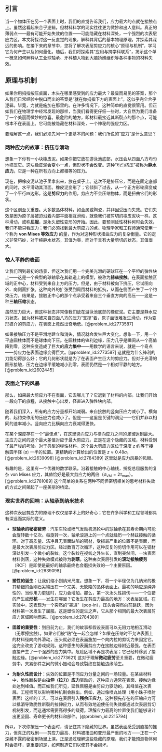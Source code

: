 ## 引言
当一个物体压在另一个表面上时，我们的直觉告诉我们，应力最大的点就在接触点上。虽然这看起来合乎逻辑，但材料科学的现实往往更为微妙和出人意料。真正的薄弱点——最有可能开始失效的位置——可能隐藏在材料深处，一个强烈的次表层应力区。本文将探讨这一反直觉的现象，解释其背后的基本物理原理，并探索其深远的影响。在接下来的章节中，您将了解次表层剪应力的核心“原理与机制”，学习它为何产生以及如何量化。随后，我们将探索其“应用与跨学科联系”，揭示这个单一概念如何解释从工业球轴承、牙科植入物到大脑娇嫩组织等各种事物的材料失效。

## 原理与机制

如果你用拇指按压桌面，木头在哪里感受到的应力最大？最显而易见的答案，那个从我们日常经验中脱口而出的答案是“就在你拇指下方的表面上”。这似乎完全合乎逻辑。毕竟，力就是施加在那里的。在许多情况下，这种简单的直觉很管用。但正如我们在物理学中经常发现的那样，当我们看得更仔细一些时，大自然为我们准备了一个美丽而微妙的惊喜。最危险的地方，即材料最接近其断裂点的那个点，可能根本不在表面上。它可能被隐藏在材料深处，一个神秘的强应力区。

要理解这一点，我们必须先问一个更基本的问题：我们所说的“应力”是什么意思？

### 两种应力的故事：挤压与滑动

想象一下你有一小块橡皮泥。如果你把它放在游泳池底部，水压会从四面八方均匀地挤压它。这块橡皮泥会变小一点，但形状不会改变。这种“均匀挤压”被称为**静水应力**。它是一种在所有方向上都相等的压力。

现在，把橡皮泥从池子里拿出来，放在桌子上。这次不是挤压它，而是在固定底部的同时，水平滑动其顶面。橡皮泥变形了；它倾斜了过去，从一个正方形轮廓变成了一个平行四边形。这是**剪应力**的作用。剪应力不会压缩物体，而是扭曲它们的形状。

这个区别至关重要。大多数晶体材料，如金属或陶瓷，并非因受压而失效。它们失效是因为原子层被迫沿着内部平面相互滑动，就像我们被剪切的橡皮泥块一样。这种滑动，或称**屈服**，是永久塑性变形的开始。因此，要预测延性材料何时会失效，我们不能只看压力；我们必须找到最大剪应力的点。物理学家和工程师通常使用一个称为 **von Mises 等效应力** 的量，作为对这种形状扭曲应力的复杂衡量。它的定义非常巧妙，对于纯静水状态，其值为零，而对于具有大量剪切的状态，其值很大。

### 惊人平静的表面

让我们回到最初的场景，但这次我们用一个完美光滑的硬球压在一个平坦的弹性块上——这是一个典型的球轴承在其轨道上的模型，被称为**赫兹接触**。在表面接触区域的正中心，材料受到来自上方的压力。但是，由于材料被向下挤压，它试图向外、向侧面扩张。这种向外的扩张受到周围材料的抵抗，从而在侧面产生了一个约束压力。结果是，接触正中心的那个点承受着来自三个垂直方向的高压——这是一种**三轴压缩**状态。

虽然压力巨大，但这种状态非常像我们放在游泳池底部的橡皮泥。它主要是静水应力状态。因为材料被来自四面八方的压力“支撑”着，原子面很难发生滑动。作为变形媒介的剪应力，在表面上竟然出奇地低。[@problem_id:2773587]

如果接触压力不是平滑地建立和消失，情况就会发生巨大变化。想象一下，用一个平底圆柱体而不是球体向下压。在圆柱体的锋利边缘，压力几乎是瞬间从一个高值降到零。这种突变造成了巨大的**应力集中**——用数学的语言来说，就是一个奇点——剪应力在表面边缘变得巨大。[@problem_id:2773587] 这就是为什么锋利的刀能切得那么好；它的几何形状就是为了在表面产生巨大的剪应力。但对于光滑的圆形接触，压力在边缘平缓地减小到零，表面仍然是一个相对平静的地方。[@problem_id:2602445]

### 表面之下的风暴

那么，如果最大剪应力不在表面，它去哪儿了？它退到了材料的内部。让我们开始一段向下的旅程，从接触中心出发，径直进入弹性块内部。

随着我们深入，所有的应力分量都开始减弱。来自接触的竖向压应力减小了。横向的、起约束作用的压应力也减小了。但是——这里是关键的洞见——它们并非以相同的速率减小。竖向应力比横向应力衰减得更快。

在某个深度存在一个“最佳点”，在这里竖向应力与横向应力之间的*差值*达到最大。主应力之间的这个最大差值对应于最大剪应力。正是在这个隐藏的区域，材料受到了最严峻的考验。对于典型的弹性材料，这个最大剪应力区位于深度 $z$ 约等于接触圆半径 ($a$) 一半的位置。更精确的计算给出的位置是 $z \approx 0.48a$。[@problem_id:2639098] [@problem_id:2784389] 这里就是应力风暴的风眼。

有趣的是，这里有一个优雅的数学联系。沿着接触的中心轴线，捕捉总屈服势的复杂 von Mises 应力，其值恰好是最大剪应力的两倍（$\sigma_{\mathrm{VM}} = 2 \tau_{\max}$）。[@problem_id:2781089] 这个简单的关系在两种不同但密切相关的思考材料失效的方式之间架起了一座美丽的桥梁。

### 现实世界的回响：从轴承到纳米技术

这种次表层剪应力的原理不仅仅是学术上的好奇心；它在许多科学和工程领域都具有深远而实际的意义。

- **球轴承的秘密疲劳**：汽车车轮或喷气发动机涡轮中的球轴承在其寿命期内可能会旋转数十亿次。每旋转一次，轴承滚道上的一个点就经历一个赫兹接触的循环。对于高质量、洁净且无表面缺陷的钢材，受损最严重的位置不是表面，而是最大次表层剪应力区。经过数百万次循环，这种反复的剪切作用可以在钢材深处引发一个微小的裂纹。这个裂纹在视线之外生长，直到突然间，一块表面材料剥落，这种失效模式被称为**剥落**。这种由次表层引发的**滚动接触疲劳**（RCF）是即使是最好的轴承最终也会磨损失效的一个主要原因。[@problem_id:2639098]

- **塑性的诞生**：让我们缩小到纳米尺度。想象一下，将一个半径仅为几纳米的极其精细的金刚石尖端压在一个完美、无缺陷的晶体表面上。最初的响应是纯弹性的。当你用力更猛时，应力会增加。那么，第一次永久性损伤——一个位错的产生或**形核**——发生在哪里？它发生在剪应力最高的地方：次表层区域。在实验中，这表现为一个突然的“突进”（pop-in），压头会突然向前跳跃，因为材料第一次发生了屈服。这是塑性的诞生之声，它从那个相同的最大次表层剪应力区域回响而来。[@problem_id:2784389]

- **固着的重要性**：到目前为止，我们的故事都假设表面可以无阻力地相互滑动（无摩擦接触）。如果它们被“粘”在一起会怎样？如果在压缩时不允许表面上的材料径向向外滑动，压头就必须在表面施加一个向内拉的剪切力来固定它。这完全改变了游戏规则。这种感生的表面剪应力在接触边缘附近最强，在表面直接产生了一个强烈的应力集中。危险区域不再是次表层；它已经转移到了接触边缘。[@problem_id:2773621] 这对于理解**微动疲劳**至关重要，在微动疲劳中，夹紧部件之间的微小振动会导致裂纹在接触边缘萌生。

- **为耐久性而设计**：失效的位置是不同应力分量之间的一场较量。在某些材料中，脆性断裂是由**拉伸（拉力）应力**驱动的，这种应力通常在表面、接触边缘处达到峰值。而正如我们所见，延性屈服是由剪应力驱动的，其峰值在次表层。工程师可以影响哪种机制会胜出。例如，通过像喷丸处理（用小珠子喷射表面）这样的工艺，可以在表层引入**残余**压**应力**。这种预先存在的压缩应力可以抵消导致脆性断裂的拉伸应力，从而有效地迫使任何失效都通过次表层剪切机制引发，而这通常需要高得多的载荷。理解应力最高的位置使我们能够设计出更坚固、寿命更长的材料和部件。[@problem_id:2215794]

所以，下次你按压一个表面时，请记住其下隐藏的世界。虽然表面感受到直接的推力，但真正的戏剧——剪应力最高、材料被扭曲和变形最严重的地方——正在一个深藏不露的秘密剧场里上演。正是通过理解这些隐藏的原理，我们才能预测物体何时会损坏，更重要的是，如何制造它们以使其不会损坏。

